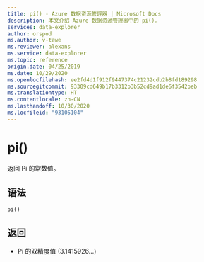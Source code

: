 ```yaml
---
title: pi() - Azure 数据资源管理器 | Microsoft Docs
description: 本文介绍 Azure 数据资源管理器中的 pi()。
services: data-explorer
author: orspod
ms.author: v-tawe
ms.reviewer: alexans
ms.service: data-explorer
ms.topic: reference
origin.date: 04/25/2019
ms.date: 10/29/2020
ms.openlocfilehash: ee2fd4d1f912f9447374c21232cdb2b8fd189298
ms.sourcegitcommit: 93309cd649b17b3312b3b52cd9ad1de6f3542beb
ms.translationtype: HT
ms.contentlocale: zh-CN
ms.lasthandoff: 10/30/2020
ms.locfileid: "93105104"
---
```

# <a name="pi"></a>pi()

返回 Pi 的常数值。

## <a name="syntax"></a>语法

`pi()`

## <a name="returns"></a>返回

* Pi 的双精度值 (3.1415926...)